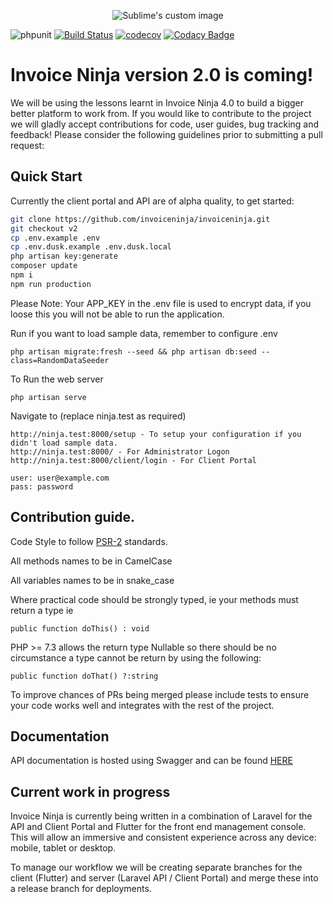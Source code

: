 <p align="center">
    <img src="https://raw.githubusercontent.com/hillelcoren/invoice-ninja/master/public/images/round_logo.png" alt="Sublime's custom image"/>
</p>

![phpunit](https://github.com/turbo124/invoiceninja/workflows/phpunit/badge.svg?branch=v2)
[![Build Status](https://travis-ci.org/invoiceninja/invoiceninja.svg?branch=v2)](https://travis-ci.org/invoiceninja/invoiceninja)
[![codecov](https://codecov.io/gh/invoiceninja/invoiceninja/branch/v2/graph/badge.svg)](https://codecov.io/gh/invoiceninja/invoiceninja)
[![Codacy Badge](https://api.codacy.com/project/badge/Grade/d39acb4bf0f74a0698dc77f382769ba5)](https://www.codacy.com/app/turbo124/invoiceninja?utm_source=github.com&amp;utm_medium=referral&amp;utm_content=invoiceninja/invoiceninja&amp;utm_campaign=Badge_Grade)

# Invoice Ninja version 2.0 is coming! 

We will be using the lessons learnt in Invoice Ninja 4.0 to build a bigger better platform to work from. If you would like to contribute to the project we will gladly accept contributions for code, user guides, bug tracking and feedback! Please consider the following guidelines prior to submitting a pull request:

## Quick Start

Currently the client portal and API are of alpha quality, to get started:

```bash
git clone https://github.com/invoiceninja/invoiceninja.git
git checkout v2
cp .env.example .env
cp .env.dusk.example .env.dusk.local
php artisan key:generate
composer update
npm i
npm run production
```

Please Note: Your APP_KEY in the .env file is used to encrypt data, if you loose this you will not be able to run the application.

Run if you want to load sample data, remember to configure .env
```
php artisan migrate:fresh --seed && php artisan db:seed --class=RandomDataSeeder
```

To Run the web server
```
php artisan serve 
```

Navigate to (replace ninja.test as required)
```
http://ninja.test:8000/setup - To setup your configuration if you didn't load sample data.
http://ninja.test:8000/ - For Administrator Logon
http://ninja.test:8000/client/login - For Client Portal

user: user@example.com
pass: password
```

## Contribution guide.

Code Style to follow [PSR-2](https://www.php-fig.org/psr/psr-2/) standards.

All methods names to be in CamelCase

All variables names to be in snake_case

Where practical code should be strongly typed, ie your methods must return a type ie

`public function doThis() : void`

PHP >= 7.3 allows the return type Nullable so there should be no circumstance a type cannot be return by using the following:

`public function doThat() ?:string`

To improve chances of PRs being merged please include tests to ensure your code works well and integrates with the rest of the project.

## Documentation

API documentation is hosted using Swagger and can be found [HERE](https://app.swaggerhub.com/apis/invoiceninja/invoiceninja)

## Current work in progress

Invoice Ninja is currently being written in a combination of Laravel for the API and Client Portal and Flutter for the front end management console. This will allow an immersive and consistent experience across any device: mobile, tablet or desktop.

To manage our workflow we will be creating separate branches for the client (Flutter) and server (Laravel API / Client Portal) and merge these into a release branch for deployments.
